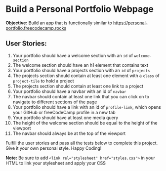 # Build a Personal Portfolio Webpage

**Objective:** Build an app that is functionally similar to https://personal-portfolio.freecodecamp.rocks

## User Stories:

1.  Your portfolio should have a welcome section with an `id` of `welcome-section`
2.  The welcome section should have an h1 element that contains text
3.  Your portfolio should have a projects section with an `id` of `projects`
4.  The projects section should contain at least one element with a `class` of `project-tile` to hold a project
5.  The projects section should contain at least one link to a project
6.  Your portfolio should have a navbar with an id of `navbar`
7.  The navbar should contain at least one link that you can click on to navigate to different sections of the page
8.  Your portfolio should have a link with an id of `profile-link`, which opens your GitHub or freeCodeCamp profile in a new tab
9.  Your portfolio should have at least one media query
10. The height of the welcome section should be equal to the height of the viewport
11. The navbar should always be at the top of the viewport

Fulfill the user stories and pass all the tests below to complete this project. Give it your own personal style. Happy Coding!

**Note:** Be sure to add `<link rel="stylesheet" href="styles.css">` in your HTML to link your stylesheet and apply your CSS
